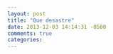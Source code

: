 ```yaml
---
layout: post
title: "Que desastre"
date: 2013-12-03 14:14:31 -0500
comments: true
categories: 
---
```

